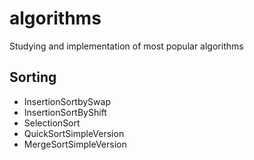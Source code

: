 # algorithms
Studying and implementation of most popular algorithms
## Sorting
* InsertionSortbySwap
* InsertionSortByShift
* SelectionSort
* QuickSortSimpleVersion
* MergeSortSimpleVersion
